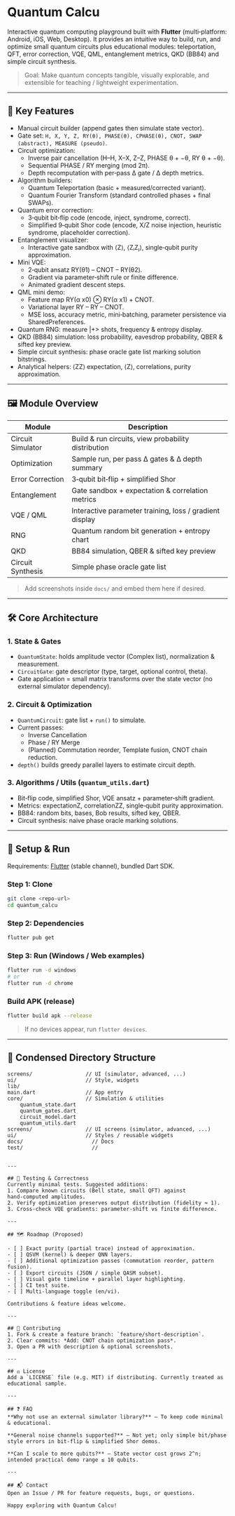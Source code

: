# Quantum Calcu

Interactive quantum computing playground built with **Flutter** (multi‑platform: Android, iOS, Web, Desktop). It provides an intuitive way to build, run, and optimize small quantum circuits plus educational modules: teleportation, QFT, error correction, VQE, QML, entanglement metrics, QKD (BB84) and simple circuit synthesis.

> Goal: Make quantum concepts tangible, visually explorable, and extensible for teaching / lightweight experimentation.

---

## 🌟 Key Features

- Manual circuit builder (append gates then simulate state vector).
- Gate set: `H, X, Y, Z, RY(θ), PHASE(θ), CPHASE(θ), CNOT, SWAP (abstract), MEASURE (pseudo)`.
- Circuit optimization:
	- Inverse pair cancellation (H–H, X–X, Z–Z, PHASE θ + −θ, RY θ + −θ).
	- Sequential PHASE / RY merging (mod 2π).
	- Depth recomputation with per‑pass Δ gate / Δ depth metrics.
- Algorithm builders:
	- Quantum Teleportation (basic + measured/corrected variant).
	- Quantum Fourier Transform (standard controlled phases + final SWAPs).
- Quantum error correction:
	- 3‑qubit bit‑flip code (encode, inject, syndrome, correct).
	- Simplified 9‑qubit Shor code (encode, X/Z noise injection, heuristic syndrome, placeholder correction).
- Entanglement visualizer:
	- Interactive gate sandbox with ⟨Z⟩, ⟨ZᵢZⱼ⟩, single‑qubit purity approximation.
- Mini VQE:
	- 2‑qubit ansatz RY(θ1) – CNOT – RY(θ2).
	- Gradient via parameter‑shift rule or finite difference.
	- Animated gradient descent steps.
- QML mini demo:
	- Feature map RY(α x0) ⊗ RY(α x1) + CNOT.
	- Variational layer RY – RY – CNOT.
	- MSE loss, accuracy metric, mini‑batching, parameter persistence via SharedPreferences.
- Quantum RNG: measure |+> shots, frequency & entropy display.
- QKD (BB84) simulation: loss probability, eavesdrop probability, QBER & sifted key preview.
- Simple circuit synthesis: phase oracle gate list marking solution bitstrings.
- Analytical helpers: ⟨ZZ⟩ expectation, ⟨Z⟩, correlations, purity approximation.

---

## 🖼 Module Overview

| Module | Description |
|--------|-------------|
| Circuit Simulator | Build & run circuits, view probability distribution |
| Optimization | Sample run, per pass Δ gates & Δ depth summary |
| Error Correction | 3‑qubit bit‑flip + simplified Shor |
| Entanglement | Gate sandbox + expectation & correlation metrics |
| VQE / QML | Interactive parameter training, loss / gradient display |
| RNG | Quantum random bit generation + entropy chart |
| QKD | BB84 simulation, QBER & sifted key preview |
| Circuit Synthesis | Simple phase oracle gate list |

> Add screenshots inside `docs/` and embed them here if desired.

---

## 🛠 Core Architecture

### 1. State & Gates
- `QuantumState`: holds amplitude vector (Complex list), normalization & measurement.
- `CircuitGate`: gate descriptor (type, target, optional control, theta).
- Gate application = small matrix transforms over the state vector (no external simulator dependency).

### 2. Circuit & Optimization
- `QuantumCircuit`: gate list + `run()` to simulate.
- Current passes:
	- Inverse Cancellation
	- Phase / RY Merge
	- (Planned) Commutation reorder, Template fusion, CNOT chain reduction.
- `depth()` builds greedy parallel layers to estimate circuit depth.

### 3. Algorithms / Utils (`quantum_utils.dart`)
- Bit‑flip code, simplified Shor, VQE ansatz + parameter‑shift gradient.
- Metrics: expectationZ, correlationZZ, single‑qubit purity approximation.
- BB84: random bits, bases, Bob results, sifted key, QBER.
- Circuit synthesis: naive phase oracle marking solutions.

---

## 🚀 Setup & Run

Requirements: [Flutter](https://flutter.dev) (stable channel), bundled Dart SDK.

### Step 1: Clone
```bash
git clone <repo-url>
cd quantum_calcu
```
### Step 2: Dependencies
```bash
flutter pub get
```
### Step 3: Run (Windows / Web examples)
```bash
flutter run -d windows
# or
flutter run -d chrome
```
### Build APK (release)
```bash
flutter build apk --release
```
> If no devices appear, run `flutter devices`.

---

## 📂 Condensed Directory Structure
	screens/                 // UI (simulator, advanced, ...)
	ui/                      // Style, widgets
    lib/
	main.dart                // App entry
	core/                    // Simulation & utilities
		quantum_state.dart
		quantum_gates.dart
		circuit_model.dart
		quantum_utils.dart
	screens/                 // UI screens (simulator, advanced, ...)
	ui/                      // Styles / reusable widgets
    docs/                      // Docs
    test/                      //
```

---

## 🧪 Testing & Correctness
Currently minimal tests. Suggested additions:
1. Compare known circuits (Bell state, small QFT) against hand‑computed amplitudes.
2. Verify optimization preserves output distribution (fidelity ≈ 1).
3. Cross‑check VQE gradients: parameter‑shift vs finite difference.

---

## 🗺 Roadmap (Proposed)

- [ ] Exact purity (partial trace) instead of approximation.
- [ ] QSVM (kernel) & deeper QNN layers.
- [ ] Additional optimization passes (commutation reorder, pattern fusion).
- [ ] Export circuits (JSON / simple QASM subset).
- [ ] Visual gate timeline + parallel layer highlighting.
- [ ] CI test suite.
- [ ] Multi‑language toggle (en/vi).

Contributions & feature ideas welcome.

---

## 🤝 Contributing
1. Fork & create a feature branch: `feature/short-description`.
2. Clear commits: *Add: CNOT chain optimization pass*.
3. Open a PR with description & optional screenshots.

---

## ⚖️ License
Add a `LICENSE` file (e.g. MIT) if distributing. Currently treated as educational sample.

---

## ❓ FAQ
**Why not use an external simulator library?** – To keep code minimal & educational.

**General noise channels supported?** – Not yet; only simple bit/phase style errors in bit‑flip & simplified Shor demos.

**Can I scale to more qubits?** – State vector cost grows 2^n; intended practical demo range ≤ 10 qubits.

---

## 📬 Contact
Open an Issue / PR for feature requests, bugs, or questions.

Happy exploring with Quantum Calcu!
